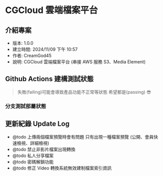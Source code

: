 # CGCloud 雲端檔案平台

## 介紹專案

- 版本: 1.0.0
- 建立時間: 2024/11/09 下午 10:57
- 作者: CreamGod45
- 說明: CGCloud 雲端檔案平台 (串接 AWS 服務 S3、Media Element)

## Github Actions 建構測試狀態

> 失敗(failing)可能會導致產品功能不正常等狀態 希望都是(passing) 😎

### 分支測試部屬狀態

## 更新紀錄 Update Log

* @todo 上傳兩個檔案預覽時會有問題 只有出現一種檔案預覽 (公開、會員快速檢視、詳細檢視)
* @todo 禁止非影片檔案出現轉換
* @todo 私人分享檔案
* @todo 密碼解鎖功能
* @todo 修正 Video 轉換系統無效建制檔案索引資訊
